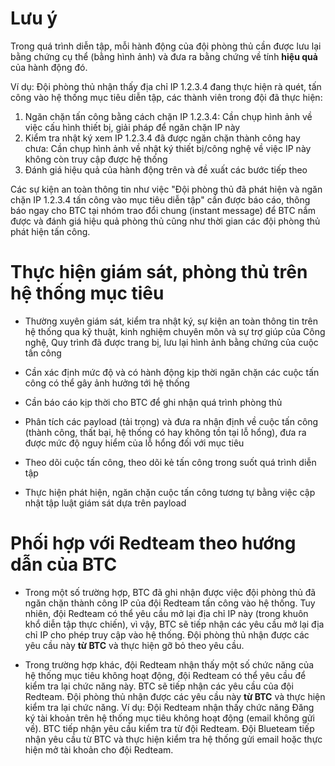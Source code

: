 # Lưu ý
Trong quá trình diễn tập, mỗi hành động của đội phòng thủ cần được lưu lại bằng chứng cụ thể (bằng hình ảnh) và đưa ra bằng chứng về tính **hiệu quả** của hành động đó.

Ví dụ: Đội phòng thủ nhận thấy địa chỉ IP 1.2.3.4 đang thực hiện rà quét, tấn công vào hệ thống mục tiêu diễn tập, các thành viên trong đội đã thực hiện:
1. Ngăn chặn tấn công bằng cách chặn IP 1.2.3.4: Cần chụp hình ảnh về việc cấu hình thiết bị, giải pháp để ngăn chặn IP này
2. Kiểm tra nhật ký xem IP 1.2.3.4 đã được ngăn chặn thành công hay chưa: Cần chụp hình ảnh về nhật ký thiết bị/công nghệ về việc IP này không còn truy cập được hệ thống
3. Đánh giá hiệu quả của hành động trên và đề xuất các bước tiếp theo

Các sự kiện an toàn thông tin như việc "Đội phòng thủ đã phát hiện và ngăn chặn IP 1.2.3.4 tấn công vào mục tiêu diễn tập" cần được báo cáo, thông báo ngay cho BTC tại nhóm trao đổi chung (instant message) để BTC nắm được và đánh giá hiệu quả phòng thủ cũng như thời gian các đội phòng thủ phát hiện tấn công.

# Thực hiện giám sát, phòng thủ trên hệ thống mục tiêu
- Thường xuyên giám sát, kiểm tra nhật ký, sự kiện an toàn thông tin trên hệ thống qua kỹ thuật, kinh nghiệm chuyên môn và sự trợ giúp của Công nghệ, Quy trình đã được trang bị, lưu lại hình ảnh bằng chứng của cuộc tấn công
- Cần xác định mức độ và có hành động kịp thời ngăn chặn các cuộc tấn công có thể gây ảnh hưởng tới hệ thống
- Cần báo cáo kịp thời cho BTC để ghi nhận quá trình phòng thủ

- Phân tích các payload (tải trọng) và đưa ra nhận định về cuộc tấn công (thành công, thất bại, hệ thống có hay không tồn tại lỗ hổng), đưa ra được mức độ nguy hiểm của lỗ hổng đối với mục tiêu
- Theo dõi cuộc tấn công, theo dõi kẻ tấn công trong suốt quá trình diễn tập

- Thực hiện phát hiện, ngăn chặn cuộc tấn công tương tự bằng việc cập nhật tập luật giám sát dựa trên payload

# Phối hợp với Redteam theo hướng dẫn của BTC

- Trong một số trường hợp, BTC đã ghi nhận được việc đội phòng thủ đã ngăn chặn thành công IP của đội Redteam tấn công vào hệ thống. Tuy nhiên, đội Redteam có thể yêu cầu mở lại địa chỉ IP này (trong khuôn khổ diễn tập thực chiến), vì vậy, BTC sẽ tiếp nhận các yêu cầu mở lại địa chỉ IP cho phép truy cập vào hệ thống. Đội phòng thủ nhận được các yêu cầu này **từ BTC** và thực hiện gỡ bỏ theo yêu cầu.

- Trong trường hợp khác, đội Redteam nhận thấy một số chức năng của hệ thống mục tiêu không hoạt động, đội Redteam có thể yêu cầu để kiểm tra lại chức năng này. BTC sẽ tiếp nhận các yêu cầu của đội Redteam. Đội phòng thủ nhận được các yêu cầu này **từ BTC** và thực hiện kiểm tra lại chức năng.
Ví dụ: Đội Redteam nhận thấy chức năng Đăng ký tài khoản trên hệ thống mục tiêu không hoạt động (email không gửi về). BTC tiếp nhận yêu cầu kiểm tra từ đội Redteam. Đội Blueteam tiếp nhận yêu cầu từ BTC và thực hiện kiểm tra hệ thống gửi email hoặc thực hiện mở tài khoản cho đội Redteam.
